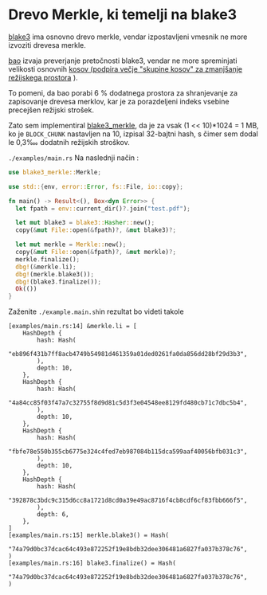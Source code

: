 # Drevo Merkle, ki temelji na blake3

[blake3](https://github.com/BLAKE3-team/BLAKE3) ima osnovno drevo merkle, vendar izpostavljeni vmesnik ne more izvoziti drevesa merkle.

[bao](https://github.com/oconnor663/bao) izvaja preverjanje pretočnosti blake3, vendar ne more spreminjati velikosti osnovnih [kosov (podpira večje "skupine kosov" za zmanjšanje režijskega prostora](https://github.com/oconnor663/bao/issues/34) ).

To pomeni, da bao porabi 6 % dodatnega prostora za shranjevanje za zapisovanje drevesa merklov, kar je za porazdeljeni indeks vsebine precejšen režijski strošek.

Zato sem implementiral [blake3_merkle](https://github.com/rmw-lib/blake3_merkle), da je za vsak (1 << 10)*1024 = 1 MB, ko je `BLOCK_CHUNK` nastavljen na 10, izpisal 32-bajtni hash, s čimer sem dodal le 0,3‱ dodatnih režijskih stroškov.

`./examples/main.rs` Na naslednji način :

```rust
use blake3_merkle::Merkle;

use std::{env, error::Error, fs::File, io::copy};

fn main() -> Result<(), Box<dyn Error>> {
  let fpath = env::current_dir()?.join("test.pdf");

  let mut blake3 = blake3::Hasher::new();
  copy(&mut File::open(&fpath)?, &mut blake3)?;

  let mut merkle = Merkle::new();
  copy(&mut File::open(&fpath)?, &mut merkle)?;
  merkle.finalize();
  dbg!(&merkle.li);
  dbg!(merkle.blake3());
  dbg!(blake3.finalize());
  Ok(())
}
```

Zaženite `./example.main.sh`in rezultat bo videti takole

```
[examples/main.rs:14] &merkle.li = [
    HashDepth {
        hash: Hash(
            "eb896f431b7ff8acb4749b54981d461359a01ded0261fa0da856dd28bf29d3b3",
        ),
        depth: 10,
    },
    HashDepth {
        hash: Hash(
            "4a84cc85f03f47a7c32755f8d9d81c5d3f3e04548ee8129fd480cb71c7dbc5b4",
        ),
        depth: 10,
    },
    HashDepth {
        hash: Hash(
            "fbfe78e550b355cb6775e324c4fed7eb987084b115dca599aaf40056bfb031c3",
        ),
        depth: 10,
    },
    HashDepth {
        hash: Hash(
            "392878c3bdc9c315d6cc8a1721d8cd0a39e49ac8716f4cb8cdf6cf83fbb666f5",
        ),
        depth: 6,
    },
]
[examples/main.rs:15] merkle.blake3() = Hash(
    "74a79d0bc37dcac64c493e872252f19e8bdb32dee306481a6827fa037b378c76",
)
[examples/main.rs:16] blake3.finalize() = Hash(
    "74a79d0bc37dcac64c493e872252f19e8bdb32dee306481a6827fa037b378c76",
)
```